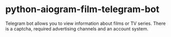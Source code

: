 # python-aiogram-film-telegram-bot
Telegram bot allows you to view information about films or TV series. There is a captcha, required advertising channels and an account system.

